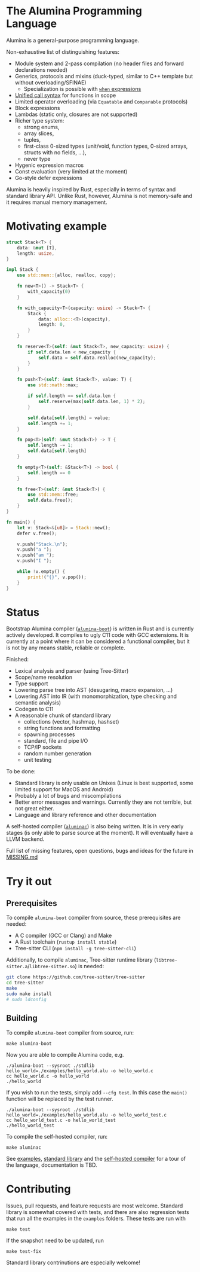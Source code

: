 # The Alumina Programming Language

Alumina is a general-purpose programming language. 

Non-exhaustive list of distinguishing features:

- Module system and 2-pass compilation (no header files and forward declarations needed)
- Generics, protocols and mixins (duck-typed, similar to C++ template but without overloading/SFINAE)
  - Specialization is possible with [`when` expressions](./examples/when_expression.alu)
- [Unified call syntax](https://en.wikipedia.org/wiki/Uniform_Function_Call_Syntax) for functions in scope
- Limited operator overloading (via `Equatable` and `Comparable` protocols)
- Block expressions
- Lambdas (static only, closures are not supported)
- Richer type system:
  - strong enums,
  - array slices,
  - tuples,
  - first-class 0-sized types (unit/void, function types, 0-sized arrays, structs with no fields, ...),
  - never type
- Hygenic expression macros
- Const evaluation (very limited at the moment)
- Go-style defer expressions

Alumina is heavily inspired by Rust, especially in terms of syntax and standard library API. Unlike Rust, however, Alumina is not memory-safe and it requires manual memory management.

# Motivating example

<!-- github, add syntax highlighting for Alumina pls -->
```rust
struct Stack<T> {
    data: &mut [T],
    length: usize,
}

impl Stack {
    use std::mem::{alloc, realloc, copy};

    fn new<T>() -> Stack<T> {
        with_capacity(0)
    }

    fn with_capacity<T>(capacity: usize) -> Stack<T> {
        Stack {
            data: alloc::<T>(capacity),
            length: 0,
        }
    }

    fn reserve<T>(self: &mut Stack<T>, new_capacity: usize) {
        if self.data.len < new_capacity {
            self.data = self.data.realloc(new_capacity);
        }
    }

    fn push<T>(self: &mut Stack<T>, value: T) {
        use std::math::max;

        if self.length == self.data.len {
            self.reserve(max(self.data.len, 1) * 2);
        }

        self.data[self.length] = value;
        self.length += 1;
    }

    fn pop<T>(self: &mut Stack<T>) -> T {
        self.length -= 1;
        self.data[self.length]
    }

    fn empty<T>(self: &Stack<T>) -> bool {
        self.length == 0
    }

    fn free<T>(self: &mut Stack<T>) {
        use std::mem::free;
        self.data.free();
    }
}

fn main() {
    let v: Stack<&[u8]> = Stack::new();
    defer v.free();

    v.push("Stack.\n");
    v.push("a ");
    v.push("am ");
    v.push("I ");

    while !v.empty() {
        print!("{}", v.pop());
    }
}
```

# Status

Bootstrap Alumina compiler ([`alumina-boot`](./src/alumina-boot)) is written in Rust and is currently actively developed. It compiles to ugly C11 code with GCC extensions. It is currently at a point where it can be considered a functional compiler, but it is not by any means stable, reliable or complete.

Finished:

- Lexical analysis and parser (using Tree-Sitter)
- Scope/name resolution
- Type support
- Lowering parse tree into AST (desugaring, macro expansion, ...)
- Lowering AST into IR (with monomorphization, type checking and semantic analysis)
- Codegen to C11
- A reasonable chunk of standard library
    - collections (vector, hashmap, hashset)
    - string functions and formatting
    - spawning processes
    - standard, file and pipe I/O
    - TCP/IP sockets
    - random number generation
    - unit testing


To be done:

- Standard library is only usable on Unixes (Linux is best supported, some limited support for MacOS and Android)
- Probably a lot of bugs and miscompilations
- Better error messages and warnings. Currently they are not terrible, but not great either.
- Language and library reference and other documentation

A self-hosted compiler ([`aluminac`](./src/aluminac)) is also being written. It is in very early stages (is only able to parse source at the moment). It will eventually have a LLVM backend.

Full list of missing features, open questions, bugs and ideas for the future in [MISSING.md](./MISSING.md)

# Try it out

## Prerequisites

To compile `alumina-boot` compiler from source, these prerequisites are needed:
  
  - A C compiler (GCC or Clang) and Make
  - A Rust toolchain (`rustup install stable`)
  - Tree-sitter CLI (`npm install -g tree-sitter-cli`)

Additionally, to compile `aluminac`, Tree-sitter runtime library (`libtree-sitter.a`/`libtree-sitter.so`) is needed:

```bash
git clone https://github.com/tree-sitter/tree-sitter
cd tree-sitter
make
sudo make install
# sudo ldconfig
```

## Building
  
To compile `alumina-boot` compiler from source, run:
```
make alumina-boot
```

Now you are able to compile Alumina code, e.g.

```
./alumina-boot --sysroot ./stdlib hello_world=./examples/hello_world.alu -o hello_world.c
cc hello_world.c -o hello_world
./hello_world
```

If you wish to run the tests, simply add `--cfg test`. In this case the `main()` function will be replaced by the test runner.

```
./alumina-boot --sysroot ./stdlib hello_world=./examples/hello_world.alu -o hello_world_test.c
cc hello_world_test.c -o hello_world_test
./hello_world_test
```


To compile the self-hosted compiler, run:
```
make aluminac
```

See [examples](./examples), [standard library](./stdlib) and the [self-hosted compiler](./src/aluminac) for a tour of the language, documentation is TBD.

# Contributing

Issues, pull requests, and feature requests are most welcome. Standard library is somewhat covered with tests, and there are also regression tests that run all the examples in the `examples` folders. These tests are run with 

```
make test
```

If the snapshot need to be updated, run 

```
make test-fix
```

Standard library contrinutions are especially welcome!
